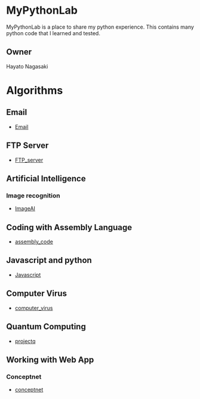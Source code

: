# MyPythonLab
MyPythonLab is a place to share my python experience. This contains many python code that I learned and tested.

## Owner

Hayato Nagasaki


# Algorithms

## Email
- [Email](./Email)


## FTP Server
- [FTP_server](./FTP_server)


## Artificial Intelligence
### Image recognition
- [ImageAI](./ImageAI)


## Coding with Assembly Language
- [assembly_code](./assembly_code)

## Javascript and python
- [Javascript](./Javascript)

## Computer Virus
- [computer_virus](./computer_virus)


## Quantum Computing
- [projectq](./projectq)

## Working with Web App
### Conceptnet
- [conceptnet](./conceptnet)

